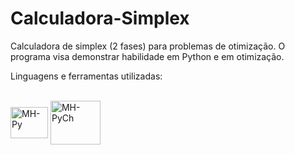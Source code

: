 # Calculadora-Simplex
Calculadora de simplex (2 fases) para problemas de otimização. O programa visa demonstrar habilidade em Python e em otimização. 

Linguagens e ferramentas utilizadas: 
<div style="display: inline-block"><br>
<img align="center" alt="MH-Py" height="50" width="60" src="https://cdn.jsdelivr.net/gh/devicons/devicon@latest/icons/python/python-plain-wordmark.svg"> 
<img align="center" alt="MH-PyCh" height="70" width="80" src="https://cdn.jsdelivr.net/gh/devicons/devicon@latest/icons/pycharm/pycharm-plain-wordmark.svg"> 
</div>
